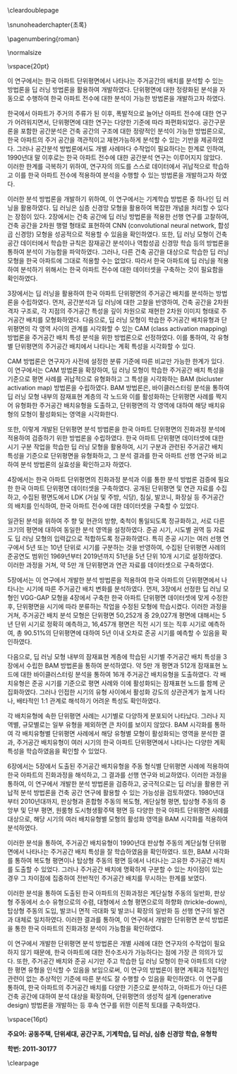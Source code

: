 \cleardoublepage

\snunoheaderchapter{초록}

\pagenumbering{roman}
<!-- \setcounter{page}{1} -->

\normalsize

\vspace{20pt}

<!-- This is the abstract -->

이 연구에서는
한국 아파트 단위평면에서 나타나는 주거공간의 배치를 분석할 수 있는 방법론을
딥 러닝 방법론을 활용하여 개발하였다.
단위평면에 대한
정량화된 분석을 자동으로 수행하여
한국 아파트 전수에 대한 분석이 가능한 방법론을 개발하고자 하였다.

한국에서 아파트가 주거의 주류가 된 이후,
폭발적으로 늘어난 아파트 전수에 대한 연구가 어려워지면서,
단위평면에 대한 연구는 다양한 기준에 따라 파편화되었다.
공간구문론을 포함한 공간분석은
건축 공간의 구조에 대한 정량적인 분석이 가능한 방법론으로,
한국 아파트의 주거 공간을
객관적이고 재현가능하게 분석할 수 있는 기반을 제공하였다.
그러나 공간분석 방법론에서도
개별 사례마다 수작업이 필요하다는 한계로 인하여,
1990년대 말 이후로는
한국 아파트 전수에 대한 공간분석 연구는 이루어지지 않았다.
이러한 한계를 극복하기 위하여,
연구자의 의도를 스스로 데이터에서 귀납적으로 학습하고
이를 한국 아파트 전수에 적용하여 분석을 수행할 수 있는
방법론을 개발하고자 하였다.

이러한 분석 방법론을 개발하기 위하여,
이 연구에서는
기계학습 방법론 중 하나인 딥 러닝을 활용하였다.
딥 러닝은
심층 신경망 모형을 활용하여 복잡한 개념을 처리할 수 있다는 장점이 있다.
2장에서는
건축 공간에 딥 러닝 방법론을 적용한 선행 연구를 고찰하여,
건축 공간을 2차원 행렬 형태로 표현하여
CNN (convolutional neural network, 합성곱 신경망) 모형을
성공적으로 적용할 수 있음을 확인하였다.
또한,
딥 러닝 모형이 건축 공간 데이터에서 학습한 규칙은
잠재공간 분석이나 역합성곱 신경망 학습 등의 방법론을 통하여
분석이 가능함을 파악하였다.
그러나,
다른 건축 공간을 대상으로 학습한 딥 러닝 모형을
한국 아파트에 그대로 적용할 수는 없었다.
따라서
한국 아파트에 딥 러닝을 적용하여 분석하기 위해서는
한국 아파트 전수에 대한 데이터셋을 구축하는 것이 필요함을 확인하였다.

3장에서는
딥 러닝을 활용하여
한국 아파트 단위평면의
주거공간 배치를 분석하는 방법론을 수립하였다.
먼저,
공간분석과 딥 러닝에 대한 고찰을 반영하여,
건축 공간을 2차원 격자 구조로,
각 지점의 주거공간 특성을 깊이 차원으로 재현한
2차원 이미지 형태로
주거공간 배치를 모형화하였다.
다음으로,
딥 러닝 모형이 학습한 주거공간 배치유형과
단위평면의 각 영역 사이의 관계를 시각화할 수 있는
CAM (class activation mapping) 방법론을
주거공간 배치 특성 분석을 위한 방법론으로 선정하였다.
이를 통하여,
각 유형별 단위평면의 주거공간 배치에서 나타나는 계획 특성을 시각화할 수 있다.

CAM 방법론은
연구자가 사전에 설정한 분류 기준에 따른 비교만 가능한
한계가 있다.
이 연구에서는 CAM 방법론을 확장하여,
딥 러닝 모형이 학습한 주거공간 배치 특성을 기준으로
평면 사례를 귀납적으로 유형화하고 그 특성을 시각화하는
BAM (bicluster activation map) 방법론을 수립하였다.
BAM 방법론은,
바이클러스터링 분석을 통하여
딥 러닝 모형 내부의 잠재표현 계층의 각 노드와
이를 활성화하는 단위평면 사례를 짝지어 유형화한
주거공간 배치유형을 도출하고,
단위평면의 각 영역에 대하여
해당 배치유형의 모형이 활성화되는 영역을 시각화한다.

또한,
이렇게 개발된 단위평면 분석 방법론을
한국 아파트 단위평면의 진화과정 분석에 적용하여
검증하기 위한 방법론을 수립하였다.
한국 아파트 단위평면 데이터셋에 대한
시기 구분 작업을
학습한 딥 러닝 모형을 활용하여,
시기 구분과 관련된 주거공간 배치 특성을 기준으로
단위평면을 유형화하고,
그 분석 결과를 한국 아파트 선행 연구와 비교하여
분석 방법론의 실효성을 확인하고자 하였다.

4장에서는
한국 아파트 단위평면의 진화과정 분석과
이를 통한
분석 방법론 검증에 필요한
한국 아파트 단위평면 데이터셋을 구축하였다.
공개된 단위평면 및 연관 자료를 수집하고,
수집된 평면도에서
LDK (거실 및 주방, 식당), 침실, 발코니, 화장실 등
주거공간의 배치를 인식하여,
한국 아파트 전수에 대한 데이터셋을 구축할 수 있었다.

일관된 분석을 위하여
주 향 및 현관의 방향,
축척이 통일되도록 정규화하고,
서로 다른 크기의 평면에 대하여 동일한 분석 영역을 설정하였다.
준공 시기, 시도별 권역 등 자료도
딥 러닝 모형의 입력값으로 적합하도록 정규화하였다.
특히 준공 시기는
여러 선행 연구에서 5년 또는 10년 단위로 시기를 구분하는 것을 반영하여,
수집된 단위평면 사례의 준공연도 범위인
1969년부터 2019년까지 51년을 5년 단위 10개 시기로 설정하였다.
이러한 과정을 거쳐,
약 5만 개 단위평면과 연관 자료를 데이터셋으로 구축하였다.

5장에서는
이 연구에서 개발한 분석 방법론을 적용하여
한국 아파트의 단위평면에서 나타나는
시기에 따른 주거공간 배치 변화를 분석하였다.
먼저,
3장에서 선정한 딥 러닝 모형인 VGG-GAP 모형을
4장에서 구축한 한국 아파트 단위평면 데이터셋에 맞게 수정한 후,
단위평면을 시기에 따라 분류하는 작업을
수정된 모형에 학습시켰다.
이러한 과정을 거쳐,
주거공간 배치 분석 모형은
단위평면 50,252개 중 29,027개 평면에 대해서는
5년 단위 시기로 정확히 예측하고,
16,457개 평면은 직전 시기 또는 직후 시기로 예측하여,
총 90.51%의 단위평면에 대하여
5년 이내 오차로 준공 시기를 예측할 수 있음을 확인하였다.

다음으로,
딥 러닝 모형 내부의 잠재표현 계층에 학습된
시기별 주거공간 배치 특성을
3장에서 수립한 BAM 방법론을 통하여 분석하였다.
약 5만 개 평면과 512개 잠재표현 노드에 대한
바이클러스터링 분석을 통하여
16개 주거공간 배치유형을 도출하였다.
각 배치유형은
준공 시기를 기준으로
평면 사례와 이에 활성화되는 잠재표현 노드를
함께 군집화하였다.
그러나
인접한 시기의 유형 사이에서
활성화 강도의 상관관계가 높게 나타나,
배타적인 1:1 관계로 해석하기 어려운 특성도 확인하였다.

각 배치유형에 속한 단위평면 사례는
시기별로 다양하게 분포되어 나타났다.
그러나
지역별, 규모별로는
일부 유형을 제외하면
큰 차이를 보이지 않았다.
BAM 시각화를 통하여
각 배치유형별 단위평면 사례에서
해당 유형별 모형이 활성화되는 영역을
분석한 결과,
주거공간 배치유형이
여러 시기의
한국 아파트 단위평면에서 나타나는
다양한 계획 특성을 학습하였음을 확인할 수 있었다.

6장에서는
5장에서 도출된 주거공간 배치유형을
주동 형식별 단위평면 사례에 적용하여
한국 아파트의 진화과정을 해석하고,
그 결과를 선행 연구와 비교하였다.
이러한 과정을 통하여,
이 연구에서 개발한 분석 방법론을 검증하고,
궁극적으로는
딥 러닝을 활용한 귀납적 분석 방법론을
건축 공간 연구에 활용할 수 있는 가능성을 검토하였다.
1980년대부터 2010년대까지,
판상형과 혼합형 주동의
복도형, 계단실형 평면,
탑상형 주동의
중앙부 및 단부 평면,
원룸형 도시형생활주택 평면 등
다양한 한국 아파트 단위평면 사례를 대상으로,
해당 시기의 여러 배치유형별 모형의 활성화 영역을
BAM 시각화를 적용하여 분석하였다.

이러한 분석을 통하여,
주거공간 배치유형이
1990년대 판상형 주동의 계단실형 단위평면에서 나타나는
주거공간 배치 특성을 잘 학습하였음을 확인하였다.
또한,
BAM 시각화를 통하여
복도형 평면이나 탑상형 주동의 평면 등에서 나타나는
고유한 주거공간 배치를 도출할 수 있었다.
그러나 주거공간 배치에
명확하게 구분할 수 있는 차이점이 있는 경우
그 차이점에 집중하여
전반적인 주거공간 배치를 무시하는
한계를 보였다.

이러한 분석을 통하여 도출된
한국 아파트의 진화과정은
계단실형 주동의 일반화,
판상형 주동에서 소수 유형으로의 수렴,
대형에서 소형 평면으로의 하향화 (trickle-down),
탑상형 주동의 도입,
발코니 면적 극대화 및 발코니 확장의 일반화
등
선행 연구의 발견과 대체로 일치하였다.
이러한 결과를 통하여,
이 연구에서 개발한 단위평면 분석 방법론을 통한
한국 아파트의 진화과정 분석이 가능함을 확인하였다.

이 연구에서 개발한 단위평면 분석 방법론은
개별 사례에 대한 연구자의 수작업이 필요하지 않기 때문에,
한국 아파트에 대한 전수조사가 가능하다는 점에
가장 큰 의의가 있다.
또한,
주거공간 배치와 준공 시기만 주고 학습한 딥 러닝 모형이
한국 아파트의 다양한 평면 유형을 인식할 수 있음을 보임으로써,
이 연구의 방법론이
평면 계획과 직접적인 관련이 없는
추상적인 기준에 따른 분석도 잘 수행할 수 있음을 확인하였다.
이 연구를 통하여,
한국 아파트의 주거공간 배치를 다양한 기준으로 분석하고,
아파트가 아닌 다른 건축 공간에 대하여 분석 대상을 확장하며,
단위평면의 생성적 설계 (generative design) 방법론을 개발하는
등
후속 연구를 위한 이론적 토대를 구축하였다.

\vspace{16pt}

**주요어: 공동주택, 단위세대, 공간구조, 기계학습, 딥 러닝, 심층 신경망 학습, 유형학**

**학번: 2011-30177**

\clearpage
<!-- 페이지가 바뀌어야 다음 파일 페이지 번호 양식에 영향받지 않음 -->